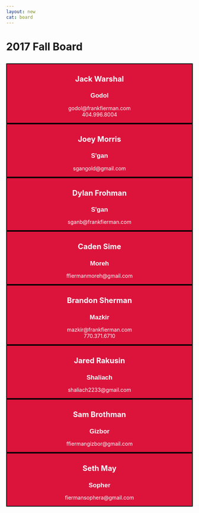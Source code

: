 ```yaml
---
layout: new
cat: board
---
```

<style>

.board {
	background: Crimson;
	float: center;
	clear: both;
   color: White;
	text-align: center;
}

div.board {
   margin: auto;
   border: 2px solid Black;
   max-width: 75%;
   min-width: 500px;
}
h1.board {
	font-size: 20px;
}

h2.board {
	font-size: 17px;
	font-family: Arial;
}	

</style>

<h1>

2017 Fall Board

</h1>

<div class="board"> 
         <h1 class="board">Jack Warshal</h1>
	 <h2 class="board">Godol</h2>
	 <p class="board">godol@frankfierman.com<br>
	 404.996.8004</p>
	 </div>

<div class="board"> 
         <h1 class="board">Joey Morris</h1>
	 <h2 class="board">S'gan</h2>
	 <p class="board">sgangold@gmail.com<br>
	 </p>
	 </div>

<div class="board"> 
         <h1 class="board">Dylan Frohman</h1>
	 <h2 class="board">S'gan</h2>
	 <p class="board">sganb@frankfierman.com<br>
	 </p>
	 </div>
	 
<div class="board"> 
         <h1 class="board">Caden Sime</h1>
	 <h2 class="board">Moreh</h2>
	 <p class="board">ffiermanmoreh@gmail.com<br>
	 </p>
	 </div>
	
<div class="board"> 
         <h1 class="board">Brandon Sherman</h1>
	 <h2 class="board">Mazkir</h2>
	 <p class="board">mazkir@frankfierman.com<br>
	 770.371.6710
	 </p>
	 </div>
	 
<div class="board"> 
         <h1 class="board">Jared Rakusin</h1>
	 <h2 class="board">Shaliach</h2>
	 <p class="board">shaliach2233@gmail.com<br>
	 </p>
	 </div>
	 
<div class="board"> 
         <h1 class="board">Sam Brothman</h1>
	 <h2 class="board">Gizbor</h2>
	 <p class="board">ffiermangizbor@gmail.com<br>
	 </p>
	 </div>
	 
<div class="board"> 
         <h1 class="board">Seth May</h1>
	 <h2 class="board">Sopher</h2>
	 <p class="board">fiermansophera@gmail.com<br>
	 </p>
	 </div>
